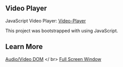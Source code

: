 ## Video Player

JavaScript Video Player:  [Video-Player](https://beta-23.github.io/video-player/)

This project was bootstrapped with using JavaScript.

## Learn More
[Audio/Video DOM](https://www.w3schools.com/tags/ref_av_dom.asp) </ br>
[Full Screen Window](https://www.w3schools.com/howto/howto_js_fullscreen.asp)

